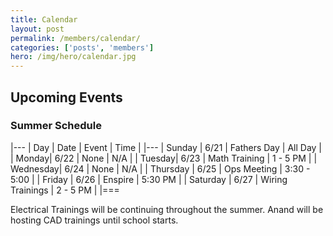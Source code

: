 ```yaml
---
title: Calendar
layout: post
permalink: /members/calendar/
categories: ['posts', 'members']
hero: /img/hero/calendar.jpg
---
```


## Upcoming Events

### Summer Schedule


|---
| Day | Date | Event    | Time |
|---
| Sunday | 6/21 | Fathers Day | All Day |
| Monday| 6/22 | None | N/A |
| Tuesday| 6/23 | Math Training | 1 - 5 PM |
| Wednesday| 6/24 | None | N/A |
| Thursday | 6/25 | Ops Meeting | 3:30 - 5:00 |
| Friday | 6/26 | Enspire | 5:30 PM |
| Saturday | 6/27 | Wiring Trainings | 2 - 5 PM |
|===

Electrical Trainings will be continuing throughout the summer.
Anand will be hosting CAD trainings until school starts.
